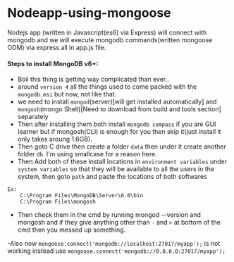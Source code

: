 # Nodeapp-using-mongoose
Nodejs app (written in Javascript(es6) via Express) will connect with mongodb and we will execute mongodb commands(written mongoose ODM)  via express  all in app.js file.


#### Steps to install MongoDB v6+:
- Boii this thing is getting way complicated than ever..
- around ```version 4``` all the things used to come packed with the ```mongodb.msi``` but now, not like that.
- we need to install ```mongod```(server)[will get installed automatically] and ```mongosh```(mongo Shell)[Need to download from build and tools section] separately
- Then after installing them both install ```mongodb compass``` if you are GUI learner but if mongosh(CLI) is enough for you then skip it(just install it only takes aroung 1.6GB).
- Then goto C drive then create a folder ```data``` then under it create another folder ```db```. I'm using smallcase for a reason here.
- Then Add both of these install locations in ```environment variables``` under ```system variables``` so that they will be available to all the users in the system, then goto ```path``` and paste the locations of both softwares
```
Ex:
    C:\Program Files\MongoDB\Server\6.0\bin
    C:\Program Files\mongosh
```

- Then check them in the cmd by running mongod --version and mongosh and if they give anything other than ```-``` and ```>``` at bottom of the cmd then you messed up something.

-Also now ```mongoose.connect('mongodb://localhost:27017/myapp');``` is not working instead use ```mongoose.connect('mongodb://0.0.0.0:27017/myapp');```